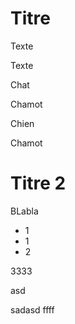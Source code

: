 # Titre

Texte

Texte

Chat

Chamot

Chien

Chamot



# Titre 2

BLabla

- 1
- 1
- 2


3333

asd

sadasd
ffff

